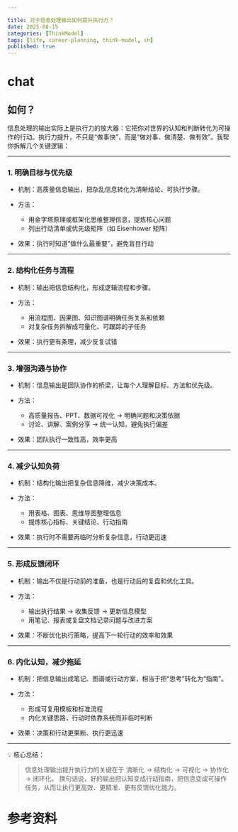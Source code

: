 ```yaml
---

title: 对于信息处理输出如何提升执行力？
date: 2025-08-15
categories: [ThinkModel]
tags: [life, career-planning, think-model, sh]
published: true
---
```




# chat

## 如何？

信息处理的输出实际上是执行力的放大器：它把你对世界的认知和判断转化为可操作的行动。执行力提升，不只是“做事快”，而是“做对事、做清楚、做有效”。我帮你拆解几个关键逻辑：

---

### 1. 明确目标与优先级

* 机制：高质量信息输出，把杂乱信息转化为清晰结论、可执行步骤。
* 方法：

  * 用金字塔原理或框架化思维整理信息，提炼核心问题
  * 列出行动清单或优先级矩阵（如 Eisenhower 矩阵）
* 效果：执行时知道“做什么最重要”，避免盲目行动

---

### 2. 结构化任务与流程

* 机制：输出把信息结构化，形成逻辑流程和步骤。
* 方法：

  * 用流程图、因果图、知识图谱明确任务关系和依赖
  * 对复杂任务拆解成可量化、可跟踪的子任务
* 效果：执行更有条理，减少反复试错

---

### 3. 增强沟通与协作

* 机制：信息输出是团队协作的桥梁，让每个人理解目标、方法和优先级。
* 方法：

  * 高质量报告、PPT、数据可视化 → 明确问题和决策依据
  * 讨论、讲解、案例分享 → 统一认知，避免执行偏差
* 效果：团队执行一致性高，效率更高

---

### 4. 减少认知负荷

* 机制：结构化输出把复杂信息降维，减少决策成本。
* 方法：

  * 用表格、图表、思维导图整理信息
  * 提炼核心指标、关键结论、行动指南
* 效果：执行时不需要再临时分析复杂信息，行动更迅速

---

### 5. 形成反馈闭环

* 机制：输出不仅是行动前的准备，也是行动后的复盘和优化工具。
* 方法：

  * 输出执行结果 → 收集反馈 → 更新信息模型
  * 用笔记、报表或复盘文档记录问题与改进方案
* 效果：不断优化执行策略，提高下一轮行动的效率和效果

---

### 6. 内化认知，减少拖延

* 机制：把信息输出成笔记、图谱或行动方案，相当于把“思考”转化为“指南”。
* 方法：

  * 形成可复用模板和标准流程
  * 内化关键思路，行动时依靠系统而非临时判断
* 效果：决策和行动更果断、执行更迅速

---

💡 核心总结：

> 信息处理输出提升执行力的关键在于 清晰化 → 结构化 → 可视化 → 协作化 → 闭环化。
> 换句话说，好的输出把认知变成行动指南，把信息变成可操作任务，从而让执行更高效、更精准、更有反馈优化能力。


# 参考资料

